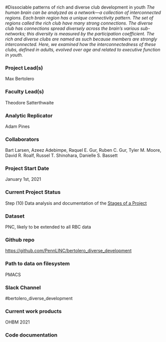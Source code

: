 #Dissociable patterns of rich and diverse club development in youth *The human brain can be analyzed as a network—a collection of interconnected regions. Each brain region has a unique connectivity pattern. The set of regions called the rich club have many strong connections. The diverse club has connections spread diversely across the brain’s various sub-networks; this diversity is measured by the participation coefficient. The rich and diverse clubs are named as such because members are strongly interconnected. Here, we examined how the interconnectedness of these clubs, defined in adults, evolved over age and related to executive function in youth.*

### Project Lead(s) 

Max Bertolero

### Faculty Lead(s)

Theodore Satterthwaite

### Analytic Replicator

Adam Pines

### Collaborators

Bart Larsen, Azeez Adebimpe, Raquel E. Gur, Ruben C. Gur, Tyler M. Moore, David R. Roalf, Russel T. Shinohara, Danielle S. Bassett

### Project Start Date

January 1st, 2021

### Current Project Status

Step (10) Data analysis and documentation of the [Stages of a Project](https://pennlinc.github.io/docs/LabHome/ProjectStages/)

### Dataset

PNC, likely to be extended to all RBC data

### Github repo

https://github.com/PennLINC/bertolero_diverse_development

### Path to data on filesystem

PMACS

### Slack Channel

#bertolero_diverse_development

### Current work products

OHBM 2021

### Code documentation

